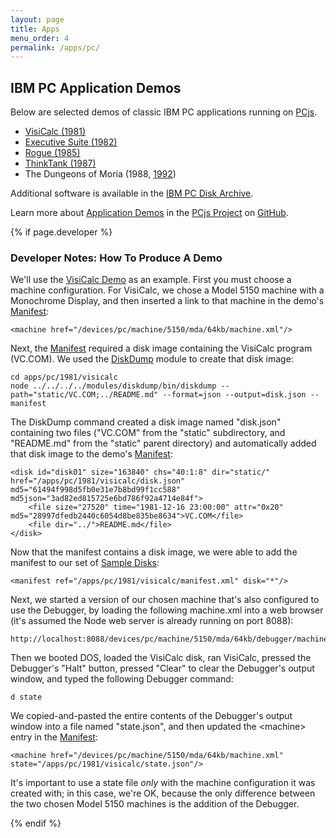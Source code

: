 ```yaml
---
layout: page
title: Apps
menu_order: 4
permalink: /apps/pc/
---
```


IBM PC Application Demos
---

Below are selected demos of classic IBM PC applications running on [PCjs](/docs/about/pcjs/).

* [VisiCalc (1981)](1981/visicalc/)
* [Executive Suite (1982)](1982/esuite/)
* [Rogue (1985)](1985/rogue/)
* [ThinkTank (1987)](1987/thinktank/)
* The Dungeons of Moria (1988, [1992](1992/moria/))

Additional software is available in the [IBM PC Disk Archive](/disks/pc/).

Learn more about
[Application Demos](https://github.com/jeffpar/pcjs/tree/master/apps/pc) in the
[PCjs Project](https://github.com/jeffpar/pcjs) on [GitHub](https://github.com/).

{% if page.developer %}

### Developer Notes: How To Produce A Demo

We'll use the [VisiCalc Demo](1981/visicalc/) as an example.  First you must choose a machine configuration.
For VisiCalc, we chose a Model 5150 machine with a Monochrome Display, and then inserted a link to that machine
in the demo's [Manifest](1981/visicalc/manifest.xml):

	<machine href="/devices/pc/machine/5150/mda/64kb/machine.xml"/>

Next, the [Manifest](1981/visicalc/manifest.xml) required a disk image containing the VisiCalc program
(VC.COM).  We used the [DiskDump](/modules/diskdump/) module to create that disk image:

	cd apps/pc/1981/visicalc
	node ../../../../modules/diskdump/bin/diskdump --path="static/VC.COM;../README.md" --format=json --output=disk.json --manifest
	
The DiskDump command created a disk image named "disk.json" containing two files ("VC.COM" from the "static" subdirectory,
and "README.md" from the "static" parent directory) and automatically added that disk image to the demo's [Manifest](1981/visicalc/manifest.xml):

	<disk id="disk01" size="163840" chs="40:1:8" dir="static/" href="/apps/pc/1981/visicalc/disk.json" md5="61494f998d5fb0e31e7b8bd99f1cc588" md5json="3ad82ed815725e6bd786f92a4714e84f">
		<file size="27520" time="1981-12-16 23:00:00" attr="0x20" md5="28997dfedb2440c6054d8be835be8634">VC.COM</file>
		<file dir="../">README.md</file>
	</disk>
	
Now that the manifest contains a disk image, we were able to add the manifest to our set of [Sample Disks](/disks/pc/samples.xml):

	<manifest ref="/apps/pc/1981/visicalc/manifest.xml" disk="*"/>

Next, we started a version of our chosen machine that's also configured to use the Debugger, by loading
the following machine.xml into a web browser (it's assumed the Node web server is already running on port 8088):

	http://localhost:8088/devices/pc/machine/5150/mda/64kb/debugger/machine.xml

Then we booted DOS, loaded the VisiCalc disk, ran VisiCalc, pressed the Debugger's "Halt" button, pressed "Clear" to
clear the Debugger's output window, and typed the following Debugger command:
 
	d state

We copied-and-pasted the entire contents of the Debugger's output window into a file named "state.json", and then updated
the &lt;machine&gt; entry in the [Manifest](1981/visicalc/manifest.xml):

	<machine href="/devices/pc/machine/5150/mda/64kb/machine.xml" state="/apps/pc/1981/visicalc/state.json"/>

It's important to use a state file *only* with the machine configuration it was created with; in this case, we're OK,
because the only difference between the two chosen Model 5150 machines is the addition of the Debugger.

{% endif %}

